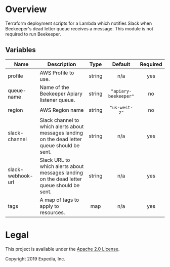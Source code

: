 # Overview
Terraform deployment scripts for a Lambda which notifies Slack when Beekeeper's dead letter queue receives a message. This module is not required to run Beekeeper.

## Variables

| Name | Description | Type | Default | Required |
|------|-------------|:----:|:-----:|:-----:|
| profile | AWS Profile to use. | string | n/a | yes |
| queue-name | Name of the Beekeeper Apiary listener queue. | string | `"apiary-beekeeper"` | no |
| region | AWS Region name | string | `"us-west-2"` | no |
| slack-channel | Slack channel to which alerts about messages landing on the dead letter queue should be sent. | string | n/a | yes |
| slack-webhook-url | Slack URL to which alerts about messages landing on the dead letter queue should be sent. | string | n/a | yes |
| tags | A map of tags to apply to resources. | map | n/a | yes |

# Legal
This project is available under the [Apache 2.0 License](http://www.apache.org/licenses/LICENSE-2.0.html).

Copyright 2019 Expedia, Inc.
